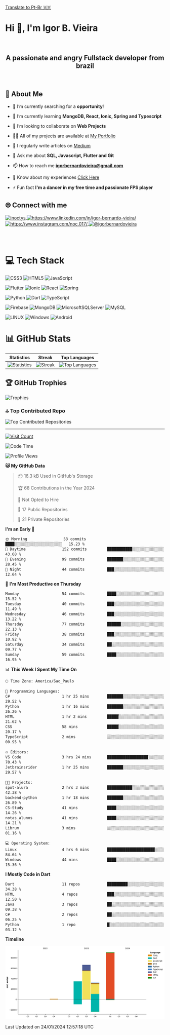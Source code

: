 [Translate to Pt-Br :brazil: ](./README-PTBR.md)

# Hi 👋, I'm Igor B. Vieira

<br>

<center><h2>A passionate and angry Fullstack developer from brazil</h2></center>

<br>

## 💫 About Me

- 🔭 I’m currently searching for a **opportunity**!

- 🌱 I’m currently learning **MongoDB, React, Ionic, Spring and Typescript**

- 👯 I’m looking to collaborate on **Web Projects**

- 👨‍💻 All of my projects are available at [My Portfolio](https://igorbvieira.github.io)

- 📝 I regularly write articles on [Medium](https://medium.com/@igorbernardovieira)

- 💬 Ask me about **SQL, Javascript, Flutter and Git**

- 📫 How to reach me **<igorbernardovieira@gmail.com>**

- 📄 Know about my experiences [Click Here](https://www.linkedin.com/in/igor-bernardo-vieira/)

- ⚡ Fun fact **I'm a dancer in my free time and passionate FPS player**

## 🌐 Connect with me

<a href="https://twitter.com/inoctys" target="_blank">
  <img align="center" src="https://raw.githubusercontent.com/rahuldkjain/github-profile-readme-generator/master/src/images/icons/Social/twitter.svg" alt="inoctys" height="30" width="40" />
</a>
<a href="https://www.linkedin.com/in/igor-bernardo-vieira/" target="_blank">
  <img align="center" src="https://raw.githubusercontent.com/rahuldkjain/github-profile-readme-generator/master/src/images/icons/Social/linked-in-alt.svg" alt="https://www.linkedin.com/in/igor-bernardo-vieira/" height="30" width="40" />
</a>
<a href="https://www.instagram.com/noc.017/" target="_blank">
  <img align="center" src="https://raw.githubusercontent.com/rahuldkjain/github-profile-readme-generator/master/src/images/icons/Social/instagram.svg" alt="https://www.instagram.com/noc.017/" height="30" width="40" />
</a>
<a href="https://medium.com/@igorbernardovieira" target="_blank">
  <img align="center" src="https://raw.githubusercontent.com/rahuldkjain/github-profile-readme-generator/master/src/images/icons/Social/medium.svg" alt="@igorbernardovieira" height="30" width="40" />
</a>

<br><br>

# 💻 Tech Stack

![CSS3](https://img.shields.io/badge/css3-%231572B6.svg?style=for-the-badge&logo=css3&logoColor=white) ![HTML5](https://img.shields.io/badge/html5-%23E34F26.svg?style=for-the-badge&logo=html5&logoColor=white) ![JavaScript](https://img.shields.io/badge/javascript-%23323330.svg?style=for-the-badge&logo=javascript&logoColor=%23F7DF1E)

![Flutter](https://img.shields.io/badge/Flutter-%2302569B.svg?style=for-the-badge&logo=Flutter&logoColor=white) ![Ionic](https://img.shields.io/badge/Ionic-%233880FF.svg?style=for-the-badge&logo=Ionic&logoColor=white) ![React](https://img.shields.io/badge/react-%2320232a.svg?style=for-the-badge&logo=react&logoColor=%2361DAFB) ![Spring](https://img.shields.io/badge/spring-%236DB33F.svg?style=for-the-badge&logo=spring&logoColor=white)

![Python](https://img.shields.io/badge/python-3670A0?style=for-the-badge&logo=python&logoColor=ffdd54) ![Dart](https://img.shields.io/badge/dart-%230175C2.svg?style=for-the-badge&logo=dart&logoColor=white) ![TypeScript](https://img.shields.io/badge/typescript-%23007ACC.svg?style=for-the-badge&logo=typescript&logoColor=white)

![Firebase](https://img.shields.io/badge/firebase-%23039BE5.svg?style=for-the-badge&logo=firebase) ![MongoDB](https://img.shields.io/badge/MongoDB-%234ea94b.svg?style=for-the-badge&logo=mongodb&logoColor=white) ![MicrosoftSQLServer](https://img.shields.io/badge/Microsoft%20SQL%20Sever-CC2927?style=for-the-badge&logo=microsoft%20sql%20server&logoColor=white) ![MySQL](https://img.shields.io/badge/mysql-%2300f.svg?style=for-the-badge&logo=mysql&logoColor=white)

![LINUX](https://img.shields.io/badge/Linux-FCC624?style=for-the-badge&logo=linux&logoColor=black) ![Windows](https://img.shields.io/badge/Windows-0078D6.svg?style=for-the-badge&logo=Windows&logoColor=white)
![Android](https://img.shields.io/badge/Android-3DDC84?style=for-the-badge&logo=android&logoColor=white)

<!-- Badges from https://github.com/Ileriayo/markdown-badges -->

# 📊 GitHub Stats

| Statistics | Streak | Top Languages |
|--------------|--------|----------------------|
| ![Statistics](https://github-readme-stats.vercel.app/api?username=IgorBVieira&theme=highcontrast&hide_border=false&include_all_commits=true&count_private=true) | ![Streak](https://github-readme-streak-stats.herokuapp.com/?user=IgorBVieira&theme=highcontrast&hide_border=false) | ![Top Languages](https://github-readme-stats.vercel.app/api/top-langs/?username=IgorBVieira&theme=highcontrast&hide_border=false&include_all_commits=true&count_private=true&layout=compact) |

## 🏆 GitHub Trophies

![Trophies](https://github-profile-trophy.vercel.app/?username=IgorBVieira&theme=darkhub&no-frame=false&no-bg=false&margin-w=4)

### 🔝 Top Contributed Repo

![Top Contributed Repositories](https://github-contributor-stats.vercel.app/api?username=IgorBVieira&limit=5&theme=dark&combine_all_yearly_contributions=true)

---

[![Visit Count](https://visitcount.itsvg.in/api?id=IgorBVieira&icon=0&color=12)](https://visitcount.itsvg.in)

<!--START_SECTION:waka-->
![Code Time](http://img.shields.io/badge/Code%20Time-120%20hrs%2048%20mins-blue)

![Profile Views](http://img.shields.io/badge/Profile%20Views-60-blue)

**🐱 My GitHub Data** 

> 📦 16.3 kB Used in GitHub's Storage 
 > 
> 🏆 68 Contributions in the Year 2024
 > 
> 🚫 Not Opted to Hire
 > 
> 📜 17 Public Repositories 
 > 
> 🔑 21 Private Repositories 
 > 
**I'm an Early 🐤** 

```text
🌞 Morning                53 commits          ████░░░░░░░░░░░░░░░░░░░░░   15.23 % 
🌆 Daytime                152 commits         ███████████░░░░░░░░░░░░░░   43.68 % 
🌃 Evening                99 commits          ███████░░░░░░░░░░░░░░░░░░   28.45 % 
🌙 Night                  44 commits          ███░░░░░░░░░░░░░░░░░░░░░░   12.64 % 
```
📅 **I'm Most Productive on Thursday** 

```text
Monday                   54 commits          ████░░░░░░░░░░░░░░░░░░░░░   15.52 % 
Tuesday                  40 commits          ███░░░░░░░░░░░░░░░░░░░░░░   11.49 % 
Wednesday                46 commits          ███░░░░░░░░░░░░░░░░░░░░░░   13.22 % 
Thursday                 77 commits          ██████░░░░░░░░░░░░░░░░░░░   22.13 % 
Friday                   38 commits          ███░░░░░░░░░░░░░░░░░░░░░░   10.92 % 
Saturday                 34 commits          ██░░░░░░░░░░░░░░░░░░░░░░░   09.77 % 
Sunday                   59 commits          ████░░░░░░░░░░░░░░░░░░░░░   16.95 % 
```


📊 **This Week I Spent My Time On** 

```text
🕑︎ Time Zone: America/Sao_Paulo

💬 Programming Languages: 
C#                       1 hr 25 mins        ███████░░░░░░░░░░░░░░░░░░   29.52 % 
Python                   1 hr 16 mins        ███████░░░░░░░░░░░░░░░░░░   26.26 % 
HTML                     1 hr 2 mins         █████░░░░░░░░░░░░░░░░░░░░   21.62 % 
CSS                      58 mins             █████░░░░░░░░░░░░░░░░░░░░   20.17 % 
TypeScript               2 mins              ░░░░░░░░░░░░░░░░░░░░░░░░░   00.95 % 

🔥 Editors: 
VS Code                  3 hrs 24 mins       ██████████████████░░░░░░░   70.43 % 
Jetbrainsrider           1 hr 25 mins        ███████░░░░░░░░░░░░░░░░░░   29.57 % 

🐱‍💻 Projects: 
spot-alura               2 hrs 3 mins        ███████████░░░░░░░░░░░░░░   42.38 % 
backend-python           1 hr 18 mins        ███████░░░░░░░░░░░░░░░░░░   26.89 % 
CS-Study                 41 mins             ████░░░░░░░░░░░░░░░░░░░░░   14.26 % 
notas_alunos             41 mins             ████░░░░░░░░░░░░░░░░░░░░░   14.21 % 
Librum                   3 mins              ░░░░░░░░░░░░░░░░░░░░░░░░░   01.16 % 

💻 Operating System: 
Linux                    4 hrs 6 mins        █████████████████████░░░░   84.64 % 
Windows                  44 mins             ████░░░░░░░░░░░░░░░░░░░░░   15.36 % 
```

**I Mostly Code in Dart** 

```text
Dart                     11 repos            █████████░░░░░░░░░░░░░░░░   34.38 % 
HTML                     4 repos             ███░░░░░░░░░░░░░░░░░░░░░░   12.50 % 
Java                     3 repos             ██░░░░░░░░░░░░░░░░░░░░░░░   09.38 % 
C#                       2 repos             ██░░░░░░░░░░░░░░░░░░░░░░░   06.25 % 
Python                   1 repo              █░░░░░░░░░░░░░░░░░░░░░░░░   03.12 % 
```



**Timeline**

![Lines of Code chart](https://raw.githubusercontent.com/IgorBVieira/IgorBVieira/main/assets/bar_graph.png)


 Last Updated on 24/01/2024 12:57:18 UTC
<!--END_SECTION:waka-->


<!-- Dev Statistics by: https://github.com/anmol098/waka-readme-stats -->

<!-- Proudly created with GPRM ( https://gprm.itsvg.in ) and https:rahuldkjaingithubiogh-profile-readme-generator/
 -->
